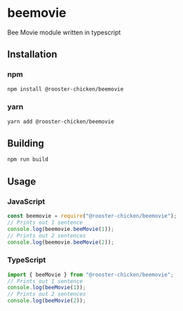 # beemovie
Bee Movie module written in typescript

## Installation

### npm

```sh
npm install @rooster-chicken/beemovie
```

### yarn

```sh
yarn add @rooster-chicken/beemovie
```

## Building

```sh
npm run build
```

## Usage

### JavaScript

```javascript
const beemovie = require("@rooster-chicken/beemovie");
// Prints out 1 sentence
console.log(beemovie.beeMovie(1));
// Prints out 2 sentences
console.log(beemovie.beeMovie(2));
```

### TypeScript

```typescript
import { beeMovie } from "@rooster-chicken/beemovie";
// Prints out 1 sentence
console.log(beeMovie(1));
// Prints out 2 sentences
console.log(beeMovie(2));
```
